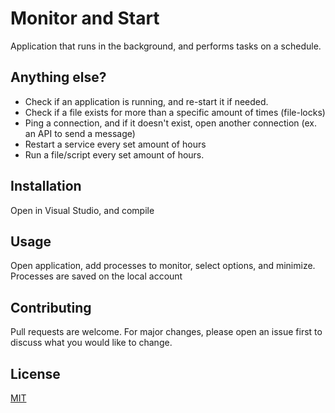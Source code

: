 # Monitor and Start

Application that runs in the background, and performs tasks on a schedule.

## Anything else?

* Check if an application is running, and re-start it if needed.
* Check if a file exists for more than a specific amount of times (file-locks)
* Ping a connection, and if it doesn't exist, open another connection (ex. an API to send a message)
* Restart a service every set amount of hours
* Run a file/script every set amount of hours. 

## Installation

Open in Visual Studio, and compile

## Usage

Open application, add processes to monitor, select options, and minimize.
Processes are saved on the local account

## Contributing
Pull requests are welcome. For major changes, please open an issue first to discuss what you would like to change.

## License
[MIT](https://choosealicense.com/licenses/mit/)